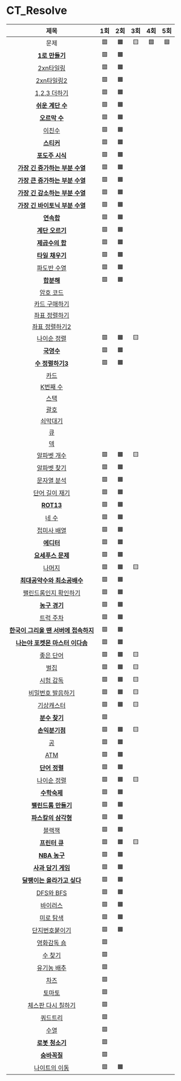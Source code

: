 # CT_Resolve

| 제목 | 1회 | 2회 | 3회 | 4회 | 5회 |
| :-: | :-: | :-: | :-: | :-: | :-: |
| 문제 | 🟥 | 🟧 | 🟨 | 🟩 | 🟦 |
| [**1로 만들기**](https://www.acmicpc.net/problem/1463) | 🟥 | 🟧 |
| [2xn타일링](https://www.acmicpc.net/problem/11726) | 🟥 | 🟧 |
| [2xn타일링2](https://www.acmicpc.net/problem/11727) | 🟥 | 🟧 |
| [1,2,3 더하기](https://www.acmicpc.net/problem/9095) | 🟥 | 🟧 |
| [**쉬운 계단 수**](https://www.acmicpc.net/problem/10844) | 🟥 | 🟧 |
| [**오르막 수**](https://www.acmicpc.net/problem/11057) | 🟥 | 🟧 |
| [이친수](https://www.acmicpc.net/problem/2193) | 🟥 | 🟧 |
| [**스티커**](https://www.acmicpc.net/problem/9465) | 🟥 | 🟧 |
| [**포도주 시식**](https://www.acmicpc.net/problem/2156) | 🟥 | 🟧 |
| [**가장 긴 증가하는 부분 수열**](https://www.acmicpc.net/problem/11053) | 🟥 | 🟧 |
| [**가장 큰 증가하는 부분 수열**](https://www.acmicpc.net/problem/11055) | 🟥 | 🟧 |
| [**가장 긴 감소하는 부분 수열**](https://www.acmicpc.net/problem/11722) | 🟥 | 🟧 |
| [**가장 긴 바이토닉 부분 수열**](https://www.acmicpc.net/problem/11054) | 🟥 | 🟧 |
| [**연속합**](https://www.acmicpc.net/problem/1912) | 🟥 | 🟧 |
| [**계단 오르기**](https://www.acmicpc.net/problem/2579) | 🟥 | 🟧 |
| [**제곱수의 합**](https://www.acmicpc.net/problem/1699) | 🟥 | 🟧 |
| [**타일 채우기**](https://www.acmicpc.net/problem/2133) | 🟥 | 🟧 |
| [파도반 수열](https://www.acmicpc.net/problem/9461) | 🟥 | 🟧 |
| [**합분해**](https://www.acmicpc.net/problem/2225) | 🟥 | 🟧 |
| [암호 코드](https://www.acmicpc.net/problem/2011) |
| [카드 구매하기](https://www.acmicpc.net/problem/11052) |
| [좌표 정렬하기](https://www.acmicpc.net/problem/11650) |
| [좌표 정렬하기2](https://www.acmicpc.net/problem/11651) |
| [나이순 정렬](https://www.acmicpc.net/problem/10814) | 🟥 | 🟧 | 🟨 |
| [**국영수**](https://www.acmicpc.net/problem/10825) | 🟥 | 🟧 |
| [**수 정렬하기3**](https://www.acmicpc.net/problem/10989) | 🟥 | 🟧 |
| [카드](https://www.acmicpc.net/problem/11652) |
| [K번째 수](https://www.acmicpc.net/problem/11004) |
| [스택](https://www.acmicpc.net/problem/10828) |
| [괄호](https://www.acmicpc.net/problem/9012) |
| [쇠막대기](https://www.acmicpc.net/problem/10799) |
| [큐](https://www.acmicpc.net/problem/10845) |
| [덱](https://www.acmicpc.net/problem/10866) |
| [알파벳 개수](https://www.acmicpc.net/problem/10808) | 🟥 | 🟧 | 🟨 |
| [알파벳 찾기](https://www.acmicpc.net/problem/10809) | 🟥 | 🟧 |
| [문자열 분석](https://www.acmicpc.net/problem/10820) | 🟥 | 🟧 |
| [단어 길이 재기](https://www.acmicpc.net/problem/2743) | 🟥 | 🟧 |
| [**ROT13**](https://www.acmicpc.net/problem/11655) | 🟥 | 🟧 |
| [네 수](https://www.acmicpc.net/problem/10824) | 🟥 | 🟧 |
| [접미사 배열](https://www.acmicpc.net/problem/11656) | 🟥 | 🟧 |
| [**에디터**](https://www.acmicpc.net/problem/1406) | 🟥 | 🟧 |
| [**요세푸스 문제**](https://www.acmicpc.net/problem/1158) | 🟥 | 🟧 |
| [나머지](https://www.acmicpc.net/problem/10430) | 🟥 | 🟧 | 🟨 |
| [**최대공약수와 최소공배수**](https://www.acmicpc.net/problem/2609) | 🟥 | 🟧 |
| [팰린드롬인지 확인하기](https://www.acmicpc.net/problem/10988) | 🟥 | 🟧 |
| [**농구 경기**](https://www.acmicpc.net/problem/1159) | 🟥 | 🟧 |
| [트럭 주차](https://www.acmicpc.net/problem/2979) | 🟥 | 🟧 |
| [**한국이 그리울 땐 서버에 접속하지**](https://www.acmicpc.net/problem/9996) | 🟥 | 🟧 |
| [**나는야 포켓몬 마스터 이다솜**](https://www.acmicpc.net/problem/1620) | 🟥 | 🟧 |
| [좋은 단어](https://www.acmicpc.net/problem/3986) | 🟥 | 🟧 | 🟨 |
| [벌집](https://www.acmicpc.net/problem/2292) | 🟥 | 🟧 | 🟨 |
| [시험 감독](https://www.acmicpc.net/problem/13458) | 🟥 | 🟧 | 🟨 |
| [비밀번호 발음하기](https://www.acmicpc.net/problem/4659) | 🟥 | 🟧 | 🟨 |
| [기상캐스터](https://www.acmicpc.net/problem/10709) | 🟥 | 🟧 | 🟨 |
| [**분수 찾기**](https://www.acmicpc.net/problem/1193) | 🟥 | 
| [**손익분기점**](https://www.acmicpc.net/problem/1712) | 🟥 | 🟧 | 🟨 |
| [공](https://www.acmicpc.net/problem/1547) | 🟥 | 🟧 |
| [ATM](https://www.acmicpc.net/problem/11399) | 🟥 | 🟧 |
| [**단어 정렬**](https://www.acmicpc.net/problem/1181) | 🟥 | 🟧 |
| [나이순 정렬](https://www.acmicpc.net/problem/10814) | 🟥 | 🟧 | 🟨 |
| [**수학숙제**](https://www.acmicpc.net/problem/2870) | 🟥 | 🟧 |
| [**팰린드롬 만들기**](https://www.acmicpc.net/problem/1213) | 🟥 | 🟧 |
| [**파스칼의 삼각형**](https://www.acmicpc.net/problem/16395) | 🟥 | 🟧 |
| [블랙잭](https://www.acmicpc.net/problem/2798) | 🟥 | 🟧 |
| [**프린터 큐**](https://www.acmicpc.net/problem/1966) | 🟥 | 🟧 | 🟨 |
| [**NBA 농구**](https://www.acmicpc.net/problem/2852) | 🟥 | 🟧 |
| [**사과 담기 게임**](https://www.acmicpc.net/problem/2828) | 🟥 | 🟧 |
| [**달팽이는 올라가고 싶다**](https://www.acmicpc.net/problem/2869) | 🟥 | 🟧 |
| [DFS와 BFS](https://www.acmicpc.net/problem/1260) | 🟥 | 🟧 |
| [바이러스](https://www.acmicpc.net/problem/2606) | 🟥 | 🟧 |
| [미로 탐색](https://www.acmicpc.net/problem/2178) | 🟥 | 🟧 |
| [단지번호붙이기](https://www.acmicpc.net/problem/2667) | 🟥 | 🟧 |
| [영화감독 숌](https://www.acmicpc.net/problem/1436) | 🟥 |
| [수 찾기](https://www.acmicpc.net/problem/1920) | 🟥 |
| [유기농 배추](https://www.acmicpc.net/problem/1012) | 🟥 |
| [차즈](https://www.acmicpc.net/problem/2636) | 🟥 | 
| [토마토](https://www.acmicpc.net/problem/7576) | 🟥 |
| [체스판 다시 칠하기](https://www.acmicpc.net/problem/1018) | 🟥 |
| [쿼드트리](https://www.acmicpc.net/problem/1992) | 🟥 |
| [수열](https://www.acmicpc.net/problem/2559) | 🟥 |
| [**로봇 청소기**](https://www.acmicpc.net/problem/14503) | 🟥 |
| [**숨바꼭질**](https://www.acmicpc.net/problem/1697) | 🟥 |
| [나이트의 이동](https://www.acmicpc.net/problem/7562) | 🟥 | 🟧 |
